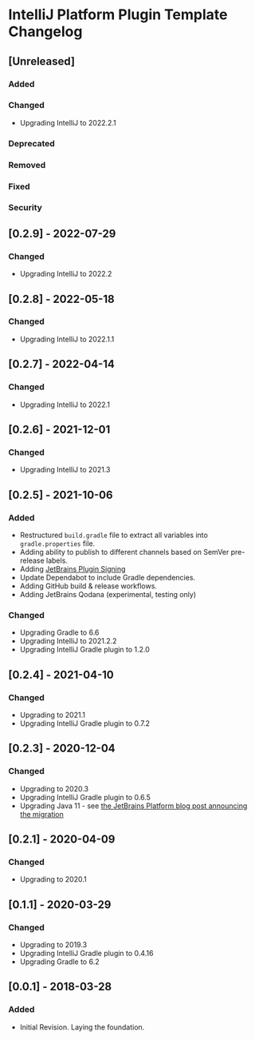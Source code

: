 <!-- Keep a Changelog guide -> https://keepachangelog.com -->

# IntelliJ Platform Plugin Template Changelog

## [Unreleased]
### Added

### Changed
- Upgrading IntelliJ to 2022.2.1

### Deprecated

### Removed

### Fixed

### Security

## [0.2.9] - 2022-07-29
### Changed
- Upgrading IntelliJ to 2022.2

## [0.2.8] - 2022-05-18
### Changed
- Upgrading IntelliJ to 2022.1.1

## [0.2.7] - 2022-04-14
### Changed
- Upgrading IntelliJ to 2022.1

## [0.2.6] - 2021-12-01
### Changed
- Upgrading IntelliJ to 2021.3

## [0.2.5] - 2021-10-06
### Added
- Restructured `build.gradle` file to extract all variables into `gradle.properties` file.
- Adding ability to publish to different channels based on SemVer pre-release labels.
- Adding [JetBrains Plugin Signing](https://plugins.jetbrains.com/docs/intellij/plugin-signing.html)
- Update Dependabot to include Gradle dependencies.
- Adding GitHub build & release workflows.
- Adding JetBrains Qodana (experimental, testing only)

### Changed
- Upgrading Gradle to 6.6
- Upgrading IntelliJ to 2021.2.2
- Upgrading IntelliJ Gradle plugin to 1.2.0

## [0.2.4] - 2021-04-10
### Changed
- Upgrading to 2021.1
- Upgrading IntelliJ Gradle plugin to 0.7.2

## [0.2.3] - 2020-12-04
### Changed
- Upgrading to 2020.3
- Upgrading IntelliJ Gradle plugin to 0.6.5
- Upgrading Java 11 - see <a href="https://blog.jetbrains.com/platform/2020/09/intellij-project-migrates-to-java-11/">
  the JetBrains Platform blog post announcing the migration</a>

## [0.2.1] - 2020-04-09
### Changed
- Upgrading to 2020.1

## [0.1.1] - 2020-03-29
### Changed
- Upgrading to 2019.3
- Upgrading IntelliJ Gradle plugin to 0.4.16
- Upgrading Gradle to 6.2

## [0.0.1] - 2018-03-28
### Added
- Initial Revision. Laying the foundation.